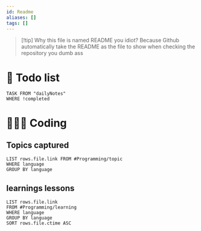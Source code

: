 ```yaml
---
id: Readme
aliases: []
tags: []
---
```


> [!tip] Why this file is named README you idiot?
> Because Github automatically take the README as the file to show when checking the repository you dumb ass

# 📃 Todo list

```dataview
TASK FROM "dailyNotes"
WHERE !completed
```

# 👩🏻‍💻 Coding

## Topics captured

```dataview
LIST rows.file.link FROM #Programming/topic
WHERE language
GROUP BY language
```

## learnings lessons

```dataview
LIST rows.file.link
FROM #Programming/learning
WHERE language
GROUP BY language
SORT rows.file.ctime ASC
```
